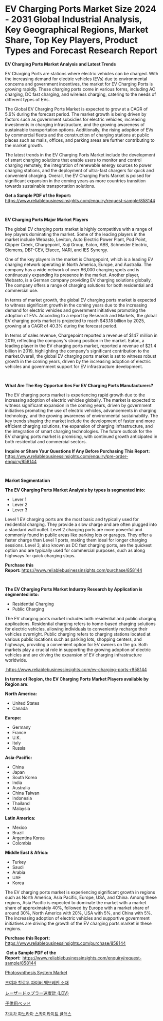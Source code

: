 <p><h1>EV Charging Ports Market Size 2024 - 2031 Global Industrial Analysis, Key Geographical Regions, Market Share, Top Key Players, Product Types and Forecast Research Report</h1></p><p><strong>EV Charging Ports Market Analysis and Latest Trends</strong></p>
<p><p>EV Charging Ports are stations where electric vehicles can be charged. With the increasing demand for electric vehicles (EVs) due to environmental concerns and government incentives, the market for EV Charging Ports is growing rapidly. These charging ports come in various forms, including AC charging, DC fast charging, and wireless charging, catering to the needs of different types of EVs.</p><p>The Global EV Charging Ports Market is expected to grow at a CAGR of 5.6% during the forecast period. The market growth is being driven by factors such as government subsidies for electric vehicles, increasing investments in charging infrastructure, and the growing awareness of sustainable transportation options. Additionally, the rising adoption of EVs by commercial fleets and the construction of charging stations at public places such as malls, offices, and parking areas are further contributing to the market growth.</p><p>The latest trends in the EV Charging Ports Market include the development of smart charging solutions that enable users to monitor and control charging remotely, the integration of renewable energy sources to power charging stations, and the deployment of ultra-fast chargers for quick and convenient charging. Overall, the EV Charging Ports Market is poised for significant expansion in the coming years as more countries transition towards sustainable transportation solutions.</p></p>
<p><strong>Get a Sample PDF of the Report:&nbsp;</strong> <a href="https://www.reliablebusinessinsights.com/enquiry/request-sample/858144">https://www.reliablebusinessinsights.com/enquiry/request-sample/858144</a></p>
<p>&nbsp;</p>
<p><strong>EV Charging Ports Major Market Players</strong></p>
<p><p>The global EV charging ports market is highly competitive with a range of key players dominating the market. Some of the leading players in the market include Webasto, Leviton, Auto Electric Power Plant, Pod Point, Clipper Creek, Chargepoint, Xuji Group, Eaton, ABB, Schneider Electric, Siemens, DBT-CEV, Efacec, NARI, and IES Synergy.</p><p>One of the key players in the market is Chargepoint, which is a leading EV charging network operating in North America, Europe, and Australia. The company has a wide network of over 66,000 charging spots and is continuously expanding its presence in the market. Another player, Webasto, is a German company providing EV charging solutions globally. The company offers a range of charging solutions for both residential and commercial use.</p><p>In terms of market growth, the global EV charging ports market is expected to witness significant growth in the coming years due to the increasing demand for electric vehicles and government initiatives promoting the adoption of EVs. According to a report by Research and Markets, the global EV charging ports market is projected to reach $43.18 billion by 2025, growing at a CAGR of 40.3% during the forecast period.</p><p>In terms of sales revenue, Chargepoint reported a revenue of $147 million in 2019, reflecting the company's strong position in the market. Eaton, a leading player in the EV charging ports market, reported a revenue of $21.4 billion in 2019, highlighting the company's significant contribution to the market.Overall, the global EV charging ports market is set to witness robust growth in the coming years, driven by the increasing adoption of electric vehicles and government support for EV infrastructure development.</p></p>
<p>&nbsp;</p>
<p><strong>What Are The Key Opportunities For EV Charging Ports Manufacturers?</strong></p>
<p><p>The EV charging ports market is experiencing rapid growth due to the increasing adoption of electric vehicles globally. The market is expected to witness significant expansion in the coming years, driven by government initiatives promoting the use of electric vehicles, advancements in charging technology, and the growing awareness of environmental sustainability. The key trends shaping the market include the development of faster and more efficient charging solutions, the expansion of charging infrastructure, and the integration of smart charging technologies. The future outlook for the EV charging ports market is promising, with continued growth anticipated in both residential and commercial sectors.</p></p>
<p><strong>Inquire or Share Your Questions If Any Before Purchasing This Report:</strong> <a href="https://www.reliablebusinessinsights.com/enquiry/pre-order-enquiry/858144">https://www.reliablebusinessinsights.com/enquiry/pre-order-enquiry/858144</a></p>
<p>&nbsp;</p>
<p><strong>Market Segmentation</strong></p>
<p><strong>The EV Charging Ports Market Analysis by types is segmented into:</strong></p>
<p><ul><li>Lever 1</li><li>Lever 2</li><li>Lever 3</li></ul></p>
<p><p>Level 1 EV charging ports are the most basic and typically used for residential charging. They provide a slow charge and are often plugged into a standard wall outlet. Level 2 charging ports are more powerful and commonly found in public areas like parking lots or garages. They offer a faster charge than Level 1 ports, making them ideal for longer charging sessions. Level 3, also known as DC fast charging ports, are the quickest option and are typically used for commercial purposes, such as along highways for quick charging stops.</p></p>
<p><strong>Purchase this Report:&nbsp;</strong><a href="https://www.reliablebusinessinsights.com/purchase/858144">https://www.reliablebusinessinsights.com/purchase/858144</a></p>
<p>&nbsp;</p>
<p><strong>The EV Charging Ports Market Industry Research by Application is segmented into:</strong></p>
<p><ul><li>Residential Charging</li><li>Public Charging</li></ul></p>
<p><p>The EV charging ports market includes both residential and public charging applications. Residential charging refers to home-based charging solutions for electric vehicles, allowing individuals to conveniently recharge their vehicles overnight. Public charging refers to charging stations located at various public locations such as parking lots, shopping centers, and highways, providing a convenient option for EV owners on the go. Both markets play a crucial role in supporting the growing adoption of electric vehicles and are driving the expansion of EV charging infrastructure worldwide.</p></p>
<p><a href="https://www.reliablebusinessinsights.com/ev-charging-ports-r858144">&nbsp;https://www.reliablebusinessinsights.com/ev-charging-ports-r858144</a></p>
<p><strong>In terms of Region, the EV Charging Ports Market Players available by Region are:</strong></p>
<p>
    <p> <strong> North America: </strong>
        <ul>
            <li>United States</li>
            <li>Canada</li>
        </ul>
        </p> 
    <p> <strong> Europe: </strong>
        <ul>
            <li>Germany</li>
            <li>France</li>
            <li>U.K.</li>
            <li>Italy</li>
            <li>Russia</li>
        </ul>
        </p> 
    <p> <strong> Asia-Pacific: </strong>
        <ul>
            <li>China</li>
            <li>Japan</li>
            <li>South Korea</li>
            <li>India</li>
            <li>Australia</li>
            <li>China Taiwan</li>
            <li>Indonesia</li>
            <li>Thailand</li>
            <li>Malaysia</li>
        </ul>
        </p> 
    <p> <strong> Latin America: </strong>
        <ul>
            <li>Mexico</li>
            <li>Brazil</li>
            <li>Argentina Korea</li>
            <li>Colombia</li>
        </ul>
        </p> 
    <p> <strong> Middle East & Africa: </strong>
        <ul>
            <li>Turkey</li>
            <li>Saudi</li>
            <li>Arabia</li>
            <li>UAE</li>
            <li>Korea</li>
        </ul>
    </p>
    </p>
<p><p>The EV charging ports market is experiencing significant growth in regions such as North America, Asia Pacific, Europe, USA, and China. Among these regions, Asia Pacific is expected to dominate the market with a market share of approximately 40%, followed by Europe with a market share of around 30%, North America with 20%, USA with 5%, and China with 5%. The increasing adoption of electric vehicles and supportive government initiatives are driving the growth of the EV charging ports market in these regions.</p></p>
<p><strong>Purchase this Report: </strong><a href="https://www.reliablebusinessinsights.com/purchase/858144">https://www.reliablebusinessinsights.com/purchase/858144</a></p>
<p>&nbsp;<strong>Get a Sample PDF of the Report:&nbsp;&nbsp;</strong><a href="https://www.reliablebusinessinsights.com/enquiry/request-sample/858144">https://www.reliablebusinessinsights.com/enquiry/request-sample/858144</a></p>
<p><strong></strong></p>
<p><p><a href="https://github.com/ctanaka235/Market-Research-Report-List-1/blob/main/photosynthesis-system-market.md">Photosynthesis System Market</a></p><p><a href="https://github.com/khairinauzunul/Market-Research-Report-List-1/blob/main/1815995113177.md">초여과 할로우 파이버 멤브레인 소재</a></p><p><a href="https://github.com/CarlieShields/Market-Research-Report-List-1/blob/main/5985132121191.md">レーザードップラー速度計 (LDV)</a></p><p><a href="https://github.com/one-cool-chick/Market-Research-Report-List-2/blob/main/3239788121190.md">子供用ベッド</a></p><p><a href="https://github.com/joannescott9078/Market-Research-Report-List-1/blob/main/5257121113176.md">자동차 파노라마 스카이라이트 글래스</a></p></p>